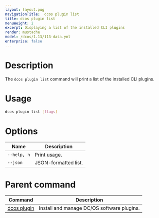 ```yaml
---
layout: layout.pug
navigationTitle:  dcos plugin list
title: dcos plugin list
menuWeight: 2
excerpt: Displaying a list of the installed CLI plugins
render: mustache
model: /dcos/1.13/113-data.yml
enterprise: false
---
```



# Description

The `dcos plugin list` command will print a list of the installed CLI plugins.

# Usage

```bash
dcos plugin list [flags]
```

# Options

| Name |  Description |
|---------|------------|
| `--help, h`     |  Print usage. |
| `--json`   |   JSON-formatted list. |

# Parent command

| Command | Description |
|---------|-------------|
| [dcos plugin](/1.13/cli/command-reference/dcos-plugin/)   | Install and manage DC/OS software plugins. |
